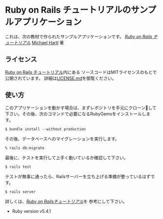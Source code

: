 # Ruby on Rails チュートリアルのサンプルアプリケーション

これは、次の教材で作られたサンプルアプリケーションです。
[*Ruby on Rails チュートリアル*](https://railstutorial.jp/)
[Michael Hartl](http://www.michaelhartl.com) 著

## ライセンス

[Ruby on Rails チュートリアル](https://railstutorial.jp/)内にある
ソースコードはMITライセンスのもとで公開されています。
詳細は[LICENSE.md](LICENSE.md)を御覧ください。

## 使い方

このアプリケーションを動かす場合は、まずレポジトリを手元にクローンして下さい。その後、次のコマンドで必要になるRubyGemsをインストールします。
```
$ bundle install --without production
```
その後、データベースへのマイグレーションを実行します。
```
% rails db:migrate
```
最後に、テストを実行して上手く動いているか確認して下さい。
```
$ rails test
```
テストが無事に通ったら、Railsサーバーを立ち上げる準備が整っているはずです。
```
$ rails server
```
詳しくは、[*Ruby on Railsチュートリアル*](https://railstutorial.jp/)を
参考にして下さい。
* Ruby version v5.4.1
